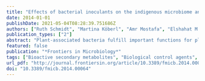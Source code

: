 ```yaml
---
title: "Effects of bacterial inoculants on the indigenous microbiome and secondary metabolites of chamomile plants"
date: 2014-01-01
publishDate: 2021-05-04T08:28:39.751686Z
authors: ["Ruth Schmidt", "Martina Köberl", "Amr Mostafa", "Elshahat M. Ramadan", "Marlene Monschein", "Kenneth B. Jensen", "Rudolf Bauer", "Gabriele Berg"]
publication_types: ["2"]
abstract: "Plant-associated bacteria fulfill important functions for plant growth and health. However, our knowledge about the impact of bacterial treatments on the host's microbiome and physiology is limited. The present study was conducted to assess the impact of bacterial inoculants on the microbiome of chamomile plants Chamomilla recutita (L.) Rauschert grown in a field under organic management in Egypt. Chamomile seedlings were inoculated with three indigenous Gram-positive strains (Streptomyces subrutilus Wbn2-11, Bacillus subtilis Co1-6, Paenibacillus polymyxa Mc5Re-14) from Egypt and three European Gram-negative strains (Pseudomonas fluorescens L13-6-12, Stenotrophomonas rhizophila P69, Serratia plymuthica 3Re4-18) already known for their beneficial plant-microbe interaction. Molecular fingerprints of 16S rRNA gene as well as real-time PCR analyses did not show statistically significant differences for all applied bacterial antagonists compared to the control. In contrast, a pyrosequencing analysis of the 16S rRNA gene libraries revealed significant differences in the community structure of bacteria between the treatments. These differences could be clearly shown by a shift within the community structure and corresponding beta-diversity indices. Moreover, B. subtilis Co1-6 and P. polymyxa Mc5Re-14 showed an enhancement of the bioactive secondary metabolite apigenin-7-O-glucoside. This indicates a possible new function of bacterial inoculants: to interact with the plant microbiome as well as to influence the plant metabolome. © 2014 Schmidt, Köberl, Mostafa, Ramadan, Monschein, Jensen, Bauer and Berg."
featured: false
publication: "*Frontiers in Microbiology*"
tags: ["Bioactive secondary metabolites", "Biological control agents", "Chamomile", "Microbial communities", "Soil-borne pathogens"]
url_pdf: "http://journal.frontiersin.org/article/10.3389/fmicb.2014.00064/abstract"
doi: "10.3389/fmicb.2014.00064"
---
```



